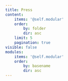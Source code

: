 ```yaml
---
title: Press
content:
    items: '@self.modular'
    order:
        by: folder
        dir: asc
    limit: 5
    pagination: true
visible: false
modules:
    items: '@self.modular'
    order:
        by: basename
        dir: asc
---
```


